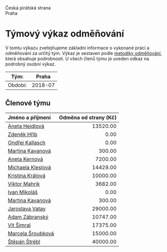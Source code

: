 Česká pirátská strana  
Praha

Týmový výkaz odměňování
===========================

V tomtu výkazu zveřejňujeme základní informace o vykonané práci a odměňování
za určitý tým. Výkaz je sestaven podle [metodiky odměňování][metodika],
která obsahuje podrobnosti. U všech členů týmu je uveden odkaz na podrobný osobní výkaz.

Tým:                     | Praha
-----------------------  | --------------------
Období:                  | 2018-07

Členové týmu
--------------

| Jméno a příjmení                        |   Odměna od strany (Kč) |
|:----------------------------------------|------------------------:|
| [Aneta Heidlová](aneta-heidlova/)       |                13520.00 |
| [Zdeněk Hřib](zdenek-hrib/)             |                    0.00 |
| [Ondřej Kallasch](ondrej-kallasch/)     |                    0.00 |
| [Martina Kavanová](martina-kavanova/)   |                  300.00 |
| [Aneta Kernová](aneta-kernova/)         |                 7200.00 |
| [Michaela Kleslová](michaela-kleslova/) |                14429.00 |
| [Kristina Králová](kristina-kralova/)   |                10000.00 |
| [Viktor Mahrik](viktor-mahrik/)         |                 3682.00 |
| [Ivan Mikoláš](ivan-mikolas/)           |                    0.00 |
| [Martina Kavanová](martina-kavanova/)   |                  300.00 |
| [Jaroslava Vatay](jaroslava-vatay/)     |                29000.00 |
| [Adam Zábranský](adam-zabransky/)       |                10747.00 |
| [Vít Šimral](vit-simral/)               |                17375.00 |
| [Marcela Šroubková](marcela-sroubkova/) |                15000.00 |
| [Štěpán Štrébl](stepan-strebl/)         |                40000.00 |


[metodika]: https://redmine.pirati.cz/projects/po/wiki/Odmenovani

